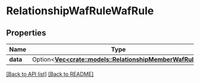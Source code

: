# RelationshipWafRuleWafRule

## Properties

Name | Type | Description | Notes
------------ | ------------- | ------------- | -------------
**data** | Option<[**Vec&lt;crate::models::RelationshipMemberWafRule&gt;**](RelationshipMemberWafRule.md)> |  | 

[[Back to API list]](../README.md#documentation-for-api-endpoints) [[Back to README]](../README.md)


